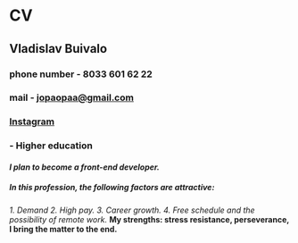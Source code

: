 # CV
## Vladislav Buivalo
### phone number - 8033 601 62 22
### mail - jopaopaa@gmail.com
### [Instagram](https://www.instagram.com/htc01k/)
### - Higher education
#### *I plan to become a front-end developer.*
##### *In this profession, the following factors are attractive:*
*1. Demand*
*2. High pay.*
*3. Career growth.*
*4. Free schedule and the possibility of remote work.*
__My strengths: stress resistance, perseverance, I bring the matter to the end.__